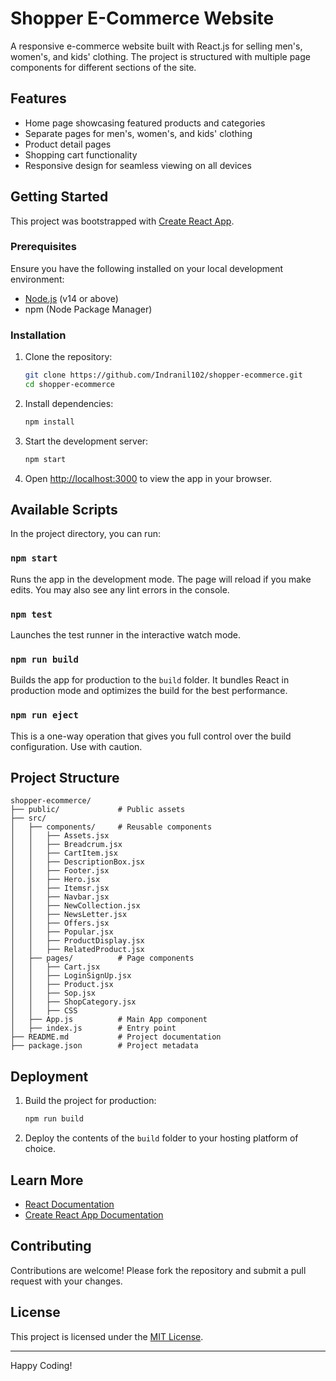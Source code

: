 # Shopper E-Commerce Website

A responsive e-commerce website built with React.js for selling men's, women's, and kids' clothing. The project is structured with multiple page components for different sections of the site.

## Features

- Home page showcasing featured products and categories
- Separate pages for men's, women's, and kids' clothing
- Product detail pages
- Shopping cart functionality
- Responsive design for seamless viewing on all devices

## Getting Started

This project was bootstrapped with [Create React App](https://github.com/facebook/create-react-app).

### Prerequisites

Ensure you have the following installed on your local development environment:

- [Node.js](https://nodejs.org/) (v14 or above)
- npm (Node Package Manager)

### Installation

1. Clone the repository:

   ```bash
   git clone https://github.com/Indranil102/shopper-ecommerce.git
   cd shopper-ecommerce
   ```

2. Install dependencies:

   ```bash
   npm install
   ```

3. Start the development server:

   ```bash
   npm start
   ```

4. Open [http://localhost:3000](http://localhost:3000) to view the app in your browser.

## Available Scripts

In the project directory, you can run:

### `npm start`

Runs the app in the development mode. The page will reload if you make edits. You may also see any lint errors in the console.

### `npm test`

Launches the test runner in the interactive watch mode.

### `npm run build`

Builds the app for production to the `build` folder. It bundles React in production mode and optimizes the build for the best performance.

### `npm run eject`

This is a one-way operation that gives you full control over the build configuration. Use with caution.

## Project Structure

```
shopper-ecommerce/
├── public/             # Public assets
├── src/
│   ├── components/     # Reusable components
│   │   ├── Assets.jsx
│   │   ├── Breadcrum.jsx
│   │   ├── CartItem.jsx
│   │   ├── DescriptionBox.jsx
│   │   ├── Footer.jsx
│   │   ├── Hero.jsx
│   │   ├── Itemsr.jsx
│   │   ├── Navbar.jsx
│   │   ├── NewCollection.jsx
│   │   ├── NewsLetter.jsx
│   │   ├── Offers.jsx
│   │   ├── Popular.jsx
│   │   ├── ProductDisplay.jsx
│   │   ├── RelatedProduct.jsx
│   ├── pages/          # Page components
│   │   ├── Cart.jsx
│   │   ├── LoginSignUp.jsx
│   │   ├── Product.jsx
│   │   ├── Sop.jsx
│   │   ├── ShopCategory.jsx
│   │   ├── CSS
│   ├── App.js          # Main App component
│   ├── index.js        # Entry point
├── README.md           # Project documentation
├── package.json        # Project metadata
```

## Deployment

1. Build the project for production:

   ```bash
   npm run build
   ```

2. Deploy the contents of the `build` folder to your hosting platform of choice.

## Learn More

- [React Documentation](https://reactjs.org/)
- [Create React App Documentation](https://facebook.github.io/create-react-app/docs/getting-started)

## Contributing

Contributions are welcome! Please fork the repository and submit a pull request with your changes.

## License

This project is licensed under the [MIT License](LICENSE).

---

Happy Coding!

